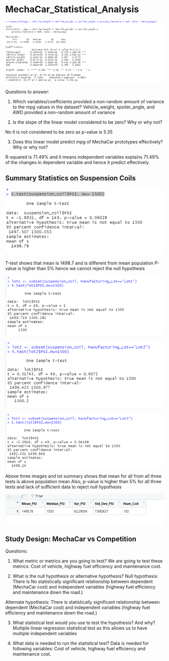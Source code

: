 # MechaCar_Statistical_Analysis

![](Images/summary()%20function%20p-value%20and%20r-sq.png)


Questions to answer: 

1. Which variables/coefficients provided a non-random amount of variance to the mpg values in the dataset?
Vehicle_weight, spoiler_angle, and AWD provided a non-random amount of variance

2. Is the slope of the linear model considered to be zero? Why or why not?

No it is not considered to be zero as p-value is 5.35

3. Does this linear model predict mpg of MechaCar prototypes effectively? Why or why not?

R-squared is 71.49% and it means independent variables explains 71.49% of the changes in dependent variable  and hence it predict effectively. 





## Summary Statistics on Suspension Coils

![](Images/t.test%20(suspension_coil).png)

T-test shows that mean is 1498.7 and is different from mean population 
P-value is higher than 5% hence we cannot reject the null hypothesis


![](Images/lot%201.png)

![](Images/lot2.png)

![](Images/lot3.png)

Above three images and lot summary shows that mean for all from all three tests is above population mean
Also, p-value is higher than 5% for all three tests and lack of sufficient data to reject null hypothesis


![](Images//total%20summary.png)


## Study Design: MechaCar vs Competition


Questions:

1. What metric or metrics are you going to test?
We are going to test these metrics: Cost of vehicle, highway fuel efficiency and maintenance cost.

2. What is the null hypothesis or alternative hypothesis?
Null hypothesis: 
There is No statistically significant relationship between dependent (MechaCar cost) and independent variables (highway fuel efficiency and maintenance down the road.)

Alternate hypothesis: 
There is  statistically significant relationship between dependent (MechaCar cost) and independent variables (highway fuel efficiency and maintenance down the road.)

3. What statistical test would you use to test the hypothesis? And why?
Multiple linear regression statistical test as this allows us to have multiple independent variables

4. What data is needed to run the statistical test?
Data is needed for following variables: Cost of vehicle, highway fuel efficiency and maintenance cost.

